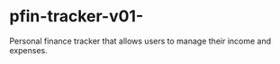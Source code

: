 # pfin-tracker-v01-
Personal finance tracker that allows users to manage their income and expenses.
